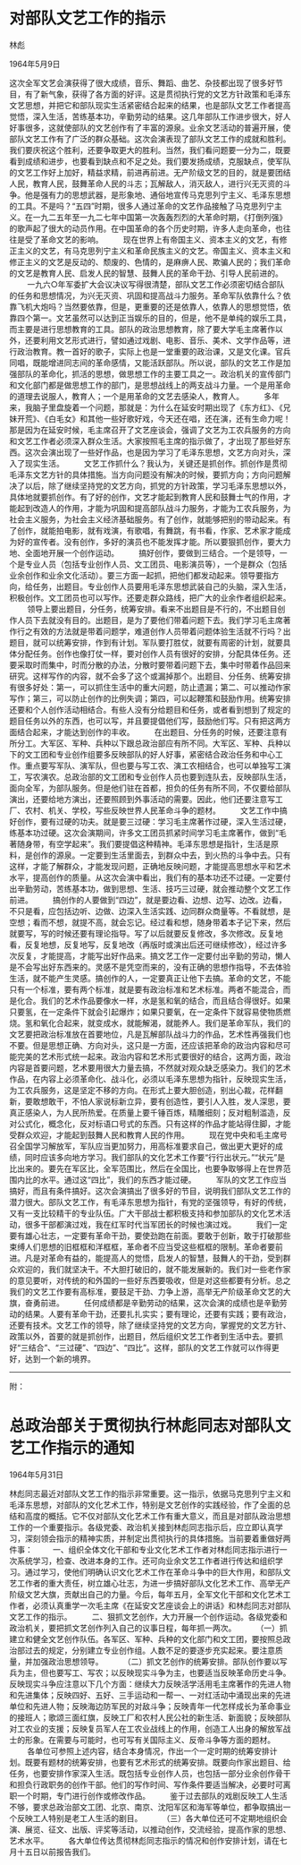 # 对部队文艺工作的指示

林彪

1964年5月9日

这次全军文艺会演获得了很大成绩，音乐、舞蹈、曲艺、杂技都出现了很多好节目，有了新气象，获得了各方面的好评。这是贯彻执行党的文艺方针政策和毛泽东文艺思想，并把它和部队现实生活紧密结合起来的结果，也是部队文艺工作者提高觉悟，深入生活，苦练基本功，辛勤劳动的结果。这几年部队工作进步很大，好人好事很多，这就使部队的文艺创作有了丰富的源泉。业余文艺活动的普遍开展，使部队文艺工作有了广泛的群众基础。这次会演表现了部队文艺工作的成就和胜利。我们要庆祝这个胜利，还要争取更大的胜利。当然，我们看问题要一分为二，既要看到成绩和进步，也要看到缺点和不足之处。我们要发扬成绩，克服缺点，使军队的文艺工作好上加好，精益求精，前进再前进。无产阶级文艺的目的，就是要团结人民，教育人民，鼓舞革命人民的斗志；瓦解敌人，消灭敌人，进行兴无灭资的斗争。他是强有力的思想武器，是形象地、通俗地宣传马克思列宁主义、毛泽东思想的工具。不是吗？“五四”时期，很多人通过革命的文艺作品接触了马克思列宁主义。在一九二五年至一九二七年中国第一次轰轰烈烈的大革命时期，《打倒列强》的歌声起了很大的动员作用。在中国革命的各个历史时期，许多人走向革命，也往往是受了革命文艺的影响。
　　
现在世界上有帝国主义、资本主义的文艺，有修正主义的文艺，有马克思列宁主义和革命民族主义的文艺。帝国主义、资本主义和修正主义的文艺是反动的、颓废的、色情的，是麻痹人民、欺骗人民的；我们革命的文艺是教育人民、启发人民的智慧、鼓舞人民的革命干劲、引导人民前进的。
　　
一九六○年军委扩大会议决议写得很清楚，部队文艺工作必须密切结合部队的任务和思想情况，为兴无灭资、巩固和提高战斗力服务。革命军队依靠什么？依靠飞机大炮吗？当然要依靠，但是，更重要的还是依靠人，依靠人的思想觉悟，依靠四个第一。文艺虽然可以达到正当娱乐的目的，但是，他不是单纯的娱乐工具，而主要是进行思想教育的工具。部队的政治思想教育，除了要大学毛主席著作以外，还要利用文艺形式进行，譬如通过戏剧、电影、音乐、美术、文学作品等，进行政治教育。教一首好的歌子，实际上也是一堂重要的政治课，又是文化课。官兵同唱，既能增进同志间的革命感情，又能活跃部队。所以说，部队的文艺工作是加强部队的革命化，抓活的思想，做思想工作的主要工具之一。政治机关的宣传部门和文化部门都是做思想工作的部门，是思想战线上的两支战斗力量。一个是用革命的道理去说服人，教育人；一个是用革命的文艺去感染人，教育人。
　　
多年来，我脑子里盘旋着一个问题，那就是：为什么在延安时期出现了《东方红》、《兄妹开荒》、《白毛女》和其他一些好歌好戏，今天还在唱，还在演，还有生命力呢！那是因为在延安时候，毛主席召开了文艺座谈会，强调了文艺为工农兵服务的方向和文艺工作者必须深入群众生活。大家按照毛主席的指示做了，才出现了那些好东西。这次会演出现了一些好作品，也是因为学习了毛泽东思想，文艺方向对头，深入了现实生活。
　　
文艺工作抓什么？我认为，关键还是抓创作。抓创作是贯彻毛泽东文艺方针的具体措施。当方向问题没有解决的时候，要抓方向；方向问题解决了以后，除了继续坚持党的文艺方向，抓党的方针政策，学习毛泽东思想以外，具体地就要抓创作。有了好的创作，文艺才能起到教育人民和鼓舞士气的作用，才能起到改造人的作用，才能为巩固和提高部队战斗力服务，才能为工农兵服务，为社会主义服务，为社会主义经济基础服务。有了创作，就能够把别的带动起来。有了创作，就能拍电影，就有戏演，有歌唱，有舞跳，有书看，作家、艺术家才能成为好的宣传者。没有创作，多好的演员也不能发挥才能。所以要狠抓创作，要大力地、全面地开展一个创作运动。
　　
搞好创作，要做到三结合。一个是领导，一个是专业人员（包括专业创作人员、文工团员、电影演员等），一个是群众（包括业余创作和业余文化活动）。要三方面一起抓，把他们都发动起来。领导要指方向，给任务，出题目。专业创作人员要用毛泽东思想武装自己的头脑，深入生活，积极创作。文工团员也可以写作。还要走群众路线，把广大的业余作者组织起来。
　　
领导上要出题目，分任务，统筹安排。看来不出题目是不行的，不出题目创作人员下去就没有目的。出题目，是为了要他们带着问题下去。我们学习毛主席著作行之有效的方法就是带着问题学，难道创作人员带着问题体验生活就不行吗？出题目，就可以统筹安排，作到有计划。军队要打胜仗，就要有周密的计划，就要具体分配任务。创作也像打仗一样，要对创作人员有很好的安排，分配具体任务。还要采取时而集中，时而分散的办法，分散时要带着问题下去，集中时带着作品回来研究。这样写作的内容，就不会多了这个或漏掉那个。出题目、分任务、统筹安排有很多好处：第一，可以抓住生活中的重大问题，防止遗漏；第二、可以推动作家写作；第三，可以防止创作的比例失调；第四，可以起鞭策和鼓励作用。统筹安排还要和个人创作活动相结合。有些人没有分给题目和任务，或者看到想到了规定的题目任务以外的东西，也可以写，并且要提倡他们写，鼓励他们写。只有把这两方面结合起来，才能达到创作的丰收。
　　
在出题目、分任务的时候，还要注意有所分工。大军区、军种、兵种以下跟总政治部应有所不同。大军区、军种、兵种以下的文工团和专业创作组要多反映部队的好人好事，紧密结合政治任务和中心工作。重点要写军队、演军队，但也要与写工农、演工农相结合，也可以单独写工演工，写农演农。总政治部的文工团和专业创作人员也要到连队去，反映部队生活，面向全军，为部队服务。但是他们驻在首都，担负的任务有所不同，不仅要给部队演出，还要给地方演出，还要照顾到外事活动的需要。因此，他们还要注意写工厂、农村、机关、学校，写些反映世界人民革命斗争的题材。
　　
文艺工作中搞好创作，要有过硬的功夫。就是要三过硬：学习毛主席著作过硬，深入生活过硬，练基本功过硬。这次会演期间，许多文工团员抓紧时间学习毛主席著作，做到“毛著随身带，有空学起来”。我们要提倡这种精神。毛泽东思想是指针，生活是原料，是创作的源泉。一定要到生活里面去，到群众中去，到火热的斗争中去。只有这样，才能了解群众，才能发现问题，正确地反映问题，才能提高思想水平和艺术水平，提高创作的质量。从这次会演中看出，我们有的基本功还不过硬。一定要付出辛勤劳动，苦练基本功，做到思想、生活、技巧三过硬，就会推动整个文艺工作前进。
　　
搞创作的人要做到“四边”，就是要边看、边想、边写、边改。边看，不只是看，应包括边听、边做、边深入生活实践、边同群众商量等。不看就想，是空想；看而不想，就提不高，就会忘记。经过看和想，随身带着本子记下来，然后就要写，写的时候还要有理论指导。写了以后就要反复修改，多次修改。反复地看，反复地想，反复地写，反复地改（再版时或演出后还可继续修改），经过许多次反复，才能提高，才能写出好作品来。搞文艺工作一定要付出辛勤的劳动，懒人是不会写出好东西来的。灵感不是凭空而来的，没有正确的思想作指导，不去体验生活，就不能产生灵感。搞创作的人，一定要真正让他下去搞。革命的文艺，不能只有一个标准，要有两个标准，就是要有政治标准和艺术标准。两者不能混合，而是化合。我们的艺术作品要像水一样，水是氢和氧的结合，而且结合得很好。如果只要氢，在一定条件下就会引起爆炸；如果只要氧，在一定条件下就容易使物质燃烧。氢和氧化合起来，就变成水，就能解渴，就能养人。我们是革命军队，我们的文艺要把政治标准放在首要地位，凡是瓦解部队战斗力的作品，艺术性再强我们也不要。但是思想正确、方向对头，这只是一方面，还应该把革命的政治内容和尽可能完美的艺术形式统一起来。政治内容和艺术形式要很好的结合，这两方面，政治内容是首要问题，艺术要用很大力量去搞，不然就对观众缺乏感染力。我们的艺术作品，在内容上必须革命化、战斗化，必须以毛泽东思想为指针，反映现实生活，为工农兵服务，这是坚定不移的方向。在形式上要大胆创造，别出心裁，花样翻新，要敢想敢干，不怕人家说标新立异，要有创造性，要引人入胜，发人深思，要真正感染人，为人民所热爱。在质量上要千锤百炼，精雕细刻；反对粗制滥造，反对公式化，概念化，反对标语口号式的东西。只有这样的作品才能站得住脚，才能受群众欢迎，才能起到鼓舞人民和教育人民的作用。
　　
现在党中央和毛主席号召全国学习解放军，军队应当更加努力，用高标准要求自己，做出更大更好的成绩，同时应该多向地方学习。我们部队的文化艺术工作要“行行出状元。”“状元”是比出来的。要先在军区比，全军范围比，然后在全国比，也要争取够得上在世界范围内比的水平。通过这“四比”，我们的东西才能过硬。
　　
军队的文艺工作应当搞好，而且有条件搞好。这次会演搞出了很多好的节目，说明我们部队文艺工作的潜力很大。部队文艺工作，有毛泽东思想为指针，有党的坚强领导，有好的传统，又有一支比较精干的专业队伍。广大干部战士都积极支持和参加部队的文化艺术活动，很多干部都演过戏，我在红军时代当军团长的时候也演过戏。
　　
我们一定要有雄心壮志，一定要有革命干劲，要使劲跑在前面。要敢于创新，敢于打破那些束缚人们思想的旧框框和洋框框，革命者不应当受这些框框的限制。革命者要前进。凡是对革命有益的，能提高人的觉悟，启发人的智慧，鼓舞人的干劲，受到群众欢迎的，我们就坚决干。不大胆打破旧的，就不能发展新的。我们对一些老作家的意见要听，对传统的和外国的一些好东西要吸收，但是对这些都要有分析。总之我们的文艺工作要有高标准，要鼓足干劲、力争上游，高举无产阶级革命文艺的大旗，奋勇前进。
　　
任何成绩都是辛勤劳动的结果，这次会演的成绩也是辛勤劳动的结果。人要有革命干劲，还要扎扎实实；要有理论，还要有实践；要有政治，还要有技术。文艺工作的领导，除了继续坚持党的文艺方向，掌握党的文艺方针、政策以外，首要的就是抓创作，出题目，然后组织文艺工作者到生活中去。要抓好“三结合”、“三过硬”、“四边”、“四比”。这样，部队的文艺工作就可以作得更好，达到一个新的境界。

--------

附：
# 总政治部关于贯彻执行林彪同志对部队文艺工作指示的通知
1964年5月31日

林彪同志最近对部队文艺工作的指示非常重要。这一指示，依据马克思列宁主义和毛泽东思想，对部队的文化艺术工作，特别是文艺创作的实践经验，作了全面的总结和高度的概括。它不仅对部队文化艺术工作有重大意义，而且是对部队政治思想工作的一个重要指示。各级党委、政治机关接到林彪同志指示后，应立即认真学习，深刻领会指示的精神实质，并制定出贯彻执行的具体措施。当前要着重做好两件事：
　　
一、组织全体文化干部和专业文化艺术工作者对林彪同志指示进行一次系统学习，检查、改进本身的工作。还可向业余文艺工作者进行传达和组织学习。通过学习，使他们明确认识文化艺术工作在革命斗争中的巨大作用，和部队文艺工作者的重大责任，树立雄心壮志，为进一步搞好部队文化艺术工作、高举无产阶级文艺大旗，贡献出自己的力量。今后，每年五月，全军文化干部和文化艺术工作者，必须认真重学一次毛主席《在延安文艺座谈会上的讲话》和林彪同志对部队文艺工作的指示。
　　
二、狠抓文艺创作，大力开展一个创作运动。各级党委和政治机关，要把抓文艺创作列入自己的议事日程，每年抓一两次。
　　
（一）抓建立和健全文艺创作队伍。各军区、军种、兵种的文化部门和文工团，要按照总政治部过去的规定，分别建立专业创作组。人数不足的要逐步充实起来。要注意质量，并加强政治思想领导。
　　
（二）抓文艺创作的统筹安排。部队创作要以写兵为主，但也要写工、写农；以反映现实斗争为主，也要适当反映革命历史斗争。反映现实斗争应注意以下几个方面：继续大力反映活学活用毛主席著作的先进人物和先进集体；反映四好、五好、三手运动和一帮一、一对红活动中涌现出来的先进单位和先进人物；反映海边防军民的对敌斗争；反映青年一代怎样成长为革命事业的接班人；歌颂三面红旗，反映工厂和农村人民公社的新生活、新面貌；反映部队对工农业的支援；反映复员军人在工农业战线上的作用，创造工人出身的解放军战士的形象。在需要与可能时，也可写有关国际主义、反帝斗争等方面的题材。
　　
各单位可参照上述内容，结合本身情况，作出一个一定时期的统筹安排计划。既要有题材的统筹安排，也要有艺术形式的统筹安排。既要向作家出题目、给任务，也要安排作家深入生活。既包括专业创作人员，也包括一部分业余创作骨干和担负行政职务的创作干部。他们的写作时间、写作条件要适当解决，必要时可离职一个时期，专门进行创作或修改作品。
　　
鉴于过去部队的戏剧反映工人生活不够，要求总政治部文工团、北京、南京、沈阳军区和海军等单位，都争取搞出一个反映工人特别是老工人生活的剧目。
　　
（三）各大单位还可不定期地组织会演、展览、征文、出版、评奖等活动，以推动创作，交流经验，提高作家的思想、艺术水平。
　　
各大单位传达贯彻林彪同志指示的情况和创作安排计划，请在七月十五日以前报告我们。